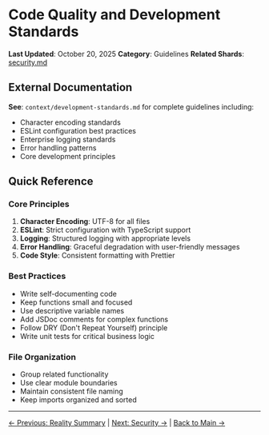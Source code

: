# Code Quality and Development Standards

**Last Updated**: October 20, 2025
**Category**: Guidelines
**Related Shards**: [security.md](./security.md)

## External Documentation

**See**: `context/development-standards.md` for complete guidelines including:

- Character encoding standards
- ESLint configuration best practices
- Enterprise logging standards
- Error handling patterns
- Core development principles

## Quick Reference

### Core Principles

1. **Character Encoding**: UTF-8 for all files
2. **ESLint**: Strict configuration with TypeScript support
3. **Logging**: Structured logging with appropriate levels
4. **Error Handling**: Graceful degradation with user-friendly messages
5. **Code Style**: Consistent formatting with Prettier

### Best Practices

- Write self-documenting code
- Keep functions small and focused
- Use descriptive variable names
- Add JSDoc comments for complex functions
- Follow DRY (Don't Repeat Yourself) principle
- Write unit tests for critical business logic

### File Organization

- Group related functionality
- Use clear module boundaries
- Maintain consistent file naming
- Keep imports organized and sorted

---

[← Previous: Reality Summary](./reality-summary.md) | [Next: Security →](./security.md) | [Back to Main →](../../CLAUDE.md)